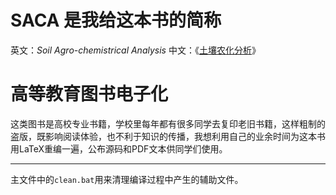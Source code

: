 # SACA 是我给这本书的简称
英文：*Soil Agro-chemistrical Analysis*
中文：《[土壤农化分析](https://github.com/magic-moon/SACA/blob/master/main.pdf)》
# 高等教育图书电子化
这类图书是高校专业书籍，学校里每年都有很多同学去复印老旧书籍，这样粗制的盗版，既影响阅读体验，也不利于知识的传播，我想利用自己的业余时间为这本书用LaTeX重编一遍，公布源码和PDF文本供同学们使用。
***
主文件中的`clean.bat`用来清理编译过程中产生的辅助文件。
